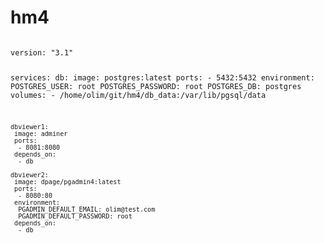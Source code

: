 # hm4
<code>
version: "3.1"

services:
    db:
     image: postgres:latest
     ports:
      - 5432:5432
     environment:
      POSTGRES_USER: root
      POSTGRES_PASSWORD: root
      POSTGRES_DB: postgres
     volumes:
      - /home/olim/git/hm4/db_data:/var/lib/pgsql/data

    dbviewer1:
     image: adminer
     ports:
      - 8081:8080
     depends_on:
      - db

    dbviewer2:
     image: dpage/pgadmin4:latest
     ports:
      - 8080:80
     environment:
      PGADMIN_DEFAULT_EMAIL: olim@test.com
      PGADMIN_DEFAULT_PASSWORD: root
     depends_on:
      - db
</code>
